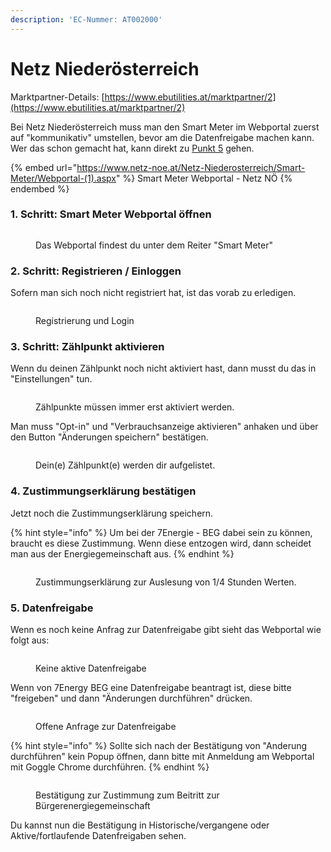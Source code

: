 ```yaml
---
description: 'EC-Nummer: AT002000'
---
```


# Netz Niederösterreich

Marktpartner-Details: [https://www.ebutilities.at/marktpartner/2](https://www.ebutilities.at/marktpartner/2)

Bei Netz Niederösterreich muss man den Smart Meter im Webportal zuerst auf "kommunikativ" umstellen, bevor am die Datenfreigabe machen kann. Wer das schon gemacht hat, kann direkt zu [Punkt 5](netz-niederoesterreich.md#5.-datenfreigabe) gehen.&#x20;

{% embed url="https://www.netz-noe.at/Netz-Niederosterreich/Smart-Meter/Webportal-(1).aspx" %}
Smart Meter Webportal - Netz NÖ
{% endembed %}

### 1. Schritt: Smart Meter Webportal öffnen&#x20;

<figure><img src="../../.gitbook/assets/Screenshot 2023-07-14 at 14.44.44.png" alt=""><figcaption><p>Das Webportal findest du unter dem Reiter "Smart Meter"</p></figcaption></figure>

### 2. Schritt: Registrieren / Einloggen&#x20;

Sofern man sich noch nicht registriert hat, ist das vorab zu erledigen.&#x20;

<figure><img src="../../.gitbook/assets/image (22).png" alt=""><figcaption><p>Registrierung und Login</p></figcaption></figure>

### 3. Schritt: Zählpunkt aktivieren&#x20;

Wenn du deinen Zählpunkt noch nicht aktiviert hast, dann musst du das in "Einstellungen" tun.&#x20;

<figure><img src="../../.gitbook/assets/Screenshot 2023-07-14 at 15.03.58.png" alt=""><figcaption><p>Zählpunkte müssen immer erst aktiviert werden.</p></figcaption></figure>

Man muss "Opt-in" und "Verbrauchsanzeige aktivieren" anhaken und über den Button "Änderungen speichern" bestätigen. &#x20;

<figure><img src="../../.gitbook/assets/Screenshot 2023-07-14 at 15.05.12.png" alt=""><figcaption><p>Dein(e) Zählpunkt(e) werden dir aufgelistet. </p></figcaption></figure>

### 4. Zustimmungserklärung bestätigen

Jetzt noch die Zustimmungserklärung speichern.

{% hint style="info" %}
Um bei der 7Energie - BEG dabei sein zu können, braucht es diese Zustimmung. Wenn diese entzogen wird, dann scheidet man aus der Energiegemeinschaft aus.
{% endhint %}

<figure><img src="../../.gitbook/assets/Screenshot 2023-07-14 at 14.35.44.png" alt=""><figcaption><p>Zustimmungserklärung zur Auslesung von 1/4 Stunden Werten.</p></figcaption></figure>

### 5. Datenfreigabe

Wenn es noch keine Anfrag zur Datenfreigabe gibt sieht das Webportal wie folgt aus:&#x20;

<figure><img src="../../.gitbook/assets/image (19).png" alt=""><figcaption><p>Keine aktive Datenfreigabe</p></figcaption></figure>

Wenn von 7Energy BEG eine Datenfreigabe beantragt ist, diese bitte "freigeben" und dann "Änderungen durchführen" drücken.&#x20;

<figure><img src="../../.gitbook/assets/image (15).png" alt=""><figcaption><p>Offene Anfrage zur Datenfreigabe </p></figcaption></figure>



{% hint style="info" %}
Sollte sich nach der Bestätigung von "Anderung durchführen" kein Popup öffnen, dann bitte mit Anmeldung am Webportal mit Goggle Chrome durchführen.&#x20;
{% endhint %}

<figure><img src="../../.gitbook/assets/image (16).png" alt=""><figcaption><p>Bestätigung zur Zustimmung zum Beitritt zur Bürgerenergiegemeinschaft</p></figcaption></figure>

Du kannst nun die Bestätigung in Historische/vergangene oder Aktive/fortlaufende Datenfreigaben sehen.&#x20;
